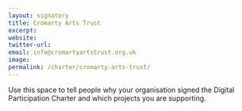 ```yaml
---
layout: signatory
title: Cromarty Arts Trust
excerpt: 
website:
twitter-url: 
email: info@cromartyartstrust.org.uk
image: 
permalink: /charter/cromarty-arts-trust/ 
---
```


Use this space to tell people why your organisation signed the Digital Participation Charter and which projects you are supporting.
